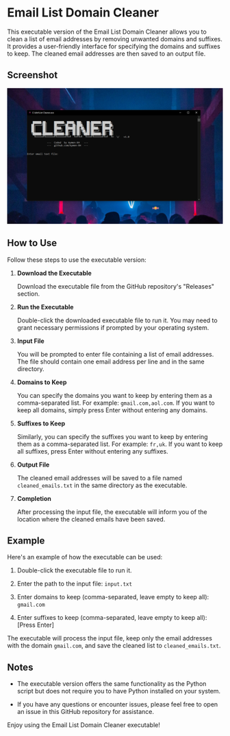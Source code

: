 # Email List Domain Cleaner 

This executable version of the Email List Domain Cleaner allows you to clean a list of email addresses by removing unwanted domains and suffixes. It provides a user-friendly interface for specifying the domains and suffixes to keep. The cleaned email addresses are then saved to an output file.
## Screenshot
![Alt Text](https://raw.githubusercontent.com/Aymen-XH/Email-List-Domain-Cleaner/main/Screenshot.png)

## How to Use

Follow these steps to use the executable version:

1. **Download the Executable**

   Download the executable file from the GitHub repository's "Releases" section.

2. **Run the Executable**

   Double-click the downloaded executable file to run it. You may need to grant necessary permissions if prompted by your operating system.

3. **Input File**

   You will be prompted to enter file containing a list of email addresses. The file should contain one email address per line and in the same directory.

4. **Domains to Keep**

   You can specify the domains you want to keep by entering them as a comma-separated list. For example: `gmail.com,aol.com`. If you want to keep all domains, simply press Enter without entering any domains.

5. **Suffixes to Keep**

   Similarly, you can specify the suffixes you want to keep by entering them as a comma-separated list. For example: `fr,uk`. If you want to keep all suffixes, press Enter without entering any suffixes.

6. **Output File**

   The cleaned email addresses will be saved to a file named `cleaned_emails.txt` in the same directory as the executable.

7. **Completion**

   After processing the input file, the executable will inform you of the location where the cleaned emails have been saved.

## Example

Here's an example of how the executable can be used:

1. Double-click the executable file to run it.

2. Enter the path to the input file: `input.txt`

3. Enter domains to keep (comma-separated, leave empty to keep all): `gmail.com`

4. Enter suffixes to keep (comma-separated, leave empty to keep all): [Press Enter]

The executable will process the input file, keep only the email addresses with the domain `gmail.com`, and save the cleaned list to `cleaned_emails.txt`.

## Notes

- The executable version offers the same functionality as the Python script but does not require you to have Python installed on your system.

- If you have any questions or encounter issues, please feel free to open an issue in this GitHub repository for assistance.

Enjoy using the Email List Domain Cleaner executable!

